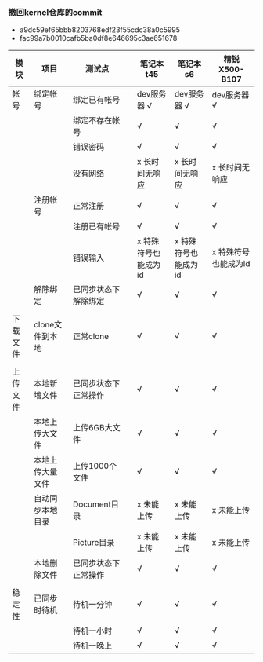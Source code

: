 ### 撤回kernel仓库的commit
- a9dc59ef65bbb8203768edf23f55cdc38a0c5995
- fac99a7b0010cafb5ba0df8e646695c3ae651678


|模块|项目|测试点||笔记本t45|笔记本s6|精锐X500-B107|
|-----|-----|-----|-----|-----|-----|-----|
|帐号|绑定帐号|绑定已有帐号||dev服务器  √|dev服务器  √|dev服务器  √|
|||绑定不存在帐号||√|√|√|
|||错误密码||√|√|√|
|||没有网络||x 长时间无响应|x 长时间无响应|x 长时间无响应|
||注册帐号|正常注册||√|√|√|
|||注册已有帐号||√|√|√|
|||错误输入||x 特殊符号也能成为id|x 特殊符号也能成为id|x 特殊符号也能成为id|
||解除绑定|已同步状态下解除绑定||√|√|√|
|||||||||
|下载文件|clone文件到本地|正常clone||√|√|√|
|||||||||
|上传文件|本地新增文件|已同步状态下正常操作||√|√|√|
||本地上传大文件|上传6GB大文件||√|√|√|
||本地上传大量文件|上传1000个文件||√|√|√|
||自动同步本地目录|Document目录||x 未能上传|x 未能上传|x 未能上传|
|||Picture目录||x 未能上传|x 未能上传|x 未能上传|
||本地删除文件|已同步状态下正常操作||√|√|√|
|||||||||
|稳定性|已同步时待机|待机一分钟||√|√|√|
|||待机一小时||√|√|√|
|||待机一晚上||√|√|√|
